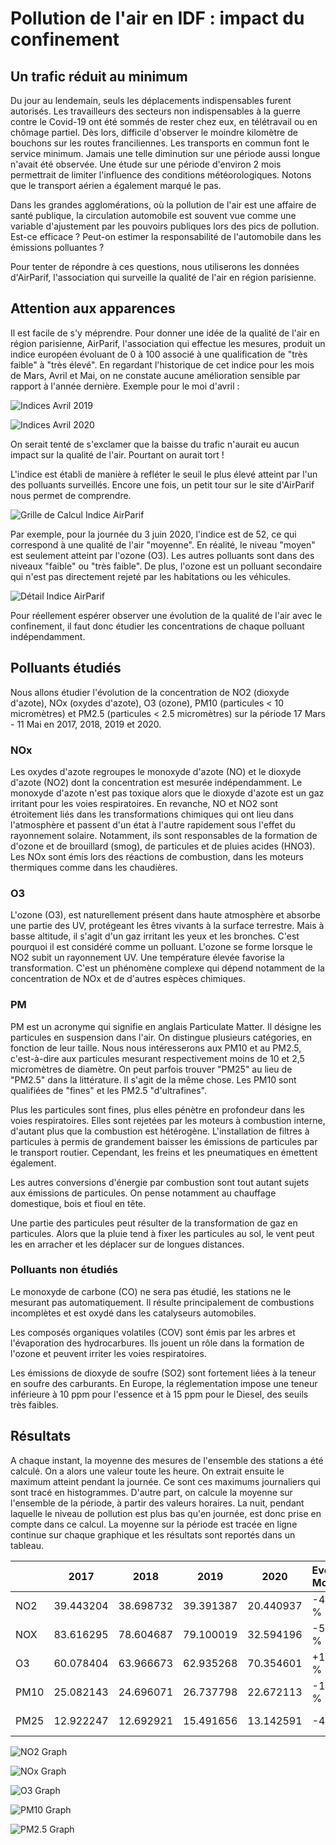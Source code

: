 # Pollution de l'air en IDF : impact du confinement

## Un trafic réduit au minimum

Du jour au lendemain, seuls les déplacements indispensables furent autorisés. 
Les travailleurs des secteurs non indispensables à la guerre contre le Covid-19 ont été sommés de rester chez eux, en télétravail ou en chômage partiel. 
Dès lors, difficile d'observer le moindre kilomètre de bouchons sur les routes franciliennes. 
Les transports en commun font le service minimum. Jamais une telle diminution sur une période aussi longue n'avait été observée. 
Une étude sur une période d'environ 2 mois permettrait de limiter l'influence des conditions météorologiques. 
Notons que le transport aérien a également marqué le pas.

Dans les grandes agglomérations, où la pollution de l'air est une affaire de santé publique, la circulation automobile est souvent vue comme une variable d'ajustement par les pouvoirs publiques lors des pics de pollution. 
Est-ce efficace ? Peut-on estimer la responsabilité de l'automobile dans les émissions polluantes ?

Pour tenter de répondre à ces questions, nous utiliserons les données d'AirParif, l'association qui surveille la qualité de l'air en région parisienne.

## Attention aux apparences

Il est facile de s'y méprendre. Pour donner une idée de la qualité de l'air en région parisienne, AirParif, l'association qui effectue les mesures, produit un indice européen évoluant de 0 à 100 associé à une qualification de "très faible" à "très élevé". 
En regardant l'historique de cet indice pour les mois de Mars, Avril et Mai, on ne constate aucune amélioration sensible par rapport à l'année dernière. 
Exemple pour le moi d'avril :

![Indices Avril 2019](imgs_article/indice_avril_2019.PNG)

![Indices Avril 2020](imgs_article/indice_avril_2020.PNG)

On serait tenté de s'exclamer que la baisse du trafic n'aurait eu aucun impact sur la qualité de l'air. Pourtant on aurait tort !

L'indice est établi de manière à refléter le seuil le plus élevé atteint par l'un des polluants surveillés. Encore une fois, un petit tour sur le site d'AirParif nous permet de comprendre.

![Grille de Calcul Indice AirParif](imgs_article/grille_de_calcul_indice_airparif.PNG)

Par exemple, pour la journée du 3 juin 2020, l'indice est de 52, ce qui correspond à une qualité de l'air "moyenne". En réalité, le niveau "moyen" est seulement atteint par l'ozone (O3). Les autres polluants sont dans des niveaux "faible" ou "très faible". De plus, l'ozone est un polluant secondaire qui n'est pas directement rejeté par les habitations ou les véhicules.

![Détail Indice AirParif](imgs_article/détail_indice_airparif.PNG)

Pour réellement espérer observer une évolution de la qualité de l'air avec le confinement, il faut donc étudier les concentrations de chaque polluant indépendamment.

## Polluants étudiés

Nous allons étudier l'évolution de la concentration de NO2 (dioxyde d'azote), NOx (oxydes d'azote), O3 (ozone), PM10 (particules < 10 micromètres) et PM2.5 (particules < 2.5 micromètres) sur la période 17 Mars - 11 Mai en 2017, 2018, 2019 et 2020.

### NOx

Les oxydes d'azote regroupes le monoxyde d'azote (NO) et le dioxyde d'azote (NO2) dont la concentration est mesurée indépendamment. Le monoxyde d'azote n'est pas toxique alors que le dioxyde d'azote est un gaz irritant pour les voies respiratoires. En revanche, NO et NO2 sont étroitement liés dans les transformations chimiques qui ont lieu dans l'atmosphère et passent d'un état à l'autre rapidement sous l'effet du rayonnement solaire. Notamment, ils sont responsables de la formation de d'ozone et de brouillard (smog), de particules et de pluies acides (HNO3). Les NOx sont émis lors des réactions de combustion, dans les moteurs thermiques comme dans les chaudières.

### O3

L'ozone (O3), est naturellement présent dans haute atmosphère et absorbe une partie des UV, protégeant les êtres vivants à la surface terrestre. Mais à basse altitude, il s'agit d'un gaz irritant les yeux et les bronches. C'est pourquoi il est considéré comme un polluant. L'ozone se forme lorsque le NO2 subit un rayonnement UV. Une température élevée favorise la transformation. C'est un phénomène complexe qui dépend notamment de la concentration de NOx et de d'autres espèces chimiques.

### PM

PM est un acronyme qui signifie en anglais Particulate Matter. Il désigne les particules en suspension dans l'air. On distingue plusieurs catégories, en fonction de leur taille. Nous nous intéresserons aux PM10 et au PM2.5, c'est-à-dire aux particules mesurant respectivement moins de 10 et 2,5 micromètres de diamètre. On peut parfois trouver "PM25" au lieu de "PM2.5" dans la littérature. Il s'agit de la même chose. Les PM10 sont qualifiées de "fines" et les PM2.5 "d'ultrafines".

Plus les particules sont fines, plus elles pénètre en profondeur dans les voies respiratoires. Elles sont rejetées par les moteurs à combustion interne, d'autant plus que la combustion est hétérogène. L'installation de filtres à particules à permis de grandement baisser les émissions de particules par le transport routier. Cependant, les freins et les pneumatiques en émettent également. 

Les autres conversions d'énergie par combustion sont tout autant sujets aux émissions de particules. On pense notamment au chauffage domestique, bois et fioul en tête.

Une partie des particules peut résulter de la transformation de gaz en particules. Alors que la pluie tend à fixer les particules au sol, le vent peut les en arracher et les déplacer sur de longues distances.

### Polluants non étudiés

Le monoxyde de carbone (CO) ne sera pas étudié, les stations ne le mesurant pas automatiquement. Il résulte principalement de combustions incomplètes et est oxydé dans les catalyseurs automobiles.

Les composés organiques volatiles (COV) sont émis par les arbres et l'évaporation des hydrocarbures. Ils jouent un rôle dans la formation de l'ozone et peuvent irriter les voies respiratoires.

Les émissions de dioxyde de soufre (SO2) sont fortement liées à la teneur en soufre des carburants. En Europe, la réglementation impose une teneur inférieure à 10 ppm pour l'essence et à 15 ppm pour le Diesel, des seuils très faibles.

## Résultats

A chaque instant, la moyenne des mesures de l'ensemble des stations a été calculé. On a alors une valeur toute les heure. On extrait ensuite le maximum atteint pendant la journée. Ce sont ces maximums journaliers qui sont tracé en histogrammes. D'autre part, on calcule la moyenne sur l'ensemble de la période, à partir des valeurs horaires. La nuit, pendant laquelle le niveau de pollution est plus bas qu'en journée, est donc prise en compte dans ce calcul. La moyenne sur la période est tracée en ligne continue sur chaque graphique et les résultats sont reportés dans un tableau.

| 	| 2017 | 2018 |	2019 | 2020 | Evolution Moyenne | Evolution 2019 |
|---|---|---|---|---|---|---| 
| NO2 |	39.443204 |	38.698732 |	39.391387 |	20.440937 | -47.83 % | -48.11 % |
| NOX |	83.616295 |	78.604687 |	79.100019 |	32.594196 | -59.48 % | -58.79 % |
| O3 |	60.078404 |	63.966673 |	62.935268 |	70.354601 | +12.88 % | +11.79 % |
| PM10 |	25.082143 |	24.696071 |	26.737798 |	22.672113 | -11.11 % | -15.21 % |
| PM25 |	12.922247 |	12.692921 |	15.491656 |	13.142591 | -4.08 % | -15.16 % |


![NO2 Graph](graph_results/NO2.png)

![NOx Graph](graph_results/NOX.png)

![O3 Graph](graph_results/O3.png)

![PM10 Graph](graph_results/PM10.png)

![PM2.5 Graph](graph_results/PM25.png)

